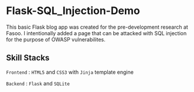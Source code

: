 # Flask-SQL_Injection-Demo

This basic Flask blog app was created for the pre-development research at Fasoo.
I intentionally added a page that can be attacked with SQL injection for the purpose of OWASP vulnerabilites.

## Skill Stacks

`Frontend`  : `HTML5` and `CSS3` with `Jinja` template engine

`Backend`   : `Flask` and `SQLite`
